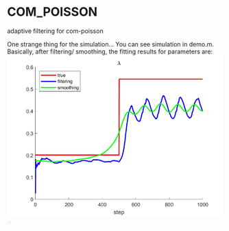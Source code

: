 # COM_POISSON
 adaptive filtering for com-poisson


One strange thing for the simulation... You can see simulation in demo.m.
Basically, after filtering/ smoothing, the fitting results for parameters are:
![image](https://github.com/weigcdsb/COM_POISSON/blob/main/lambda.png)<img src="https://github.com/weigcdsb/COM_POISSON/blob/main/lambda.png" width="10">


